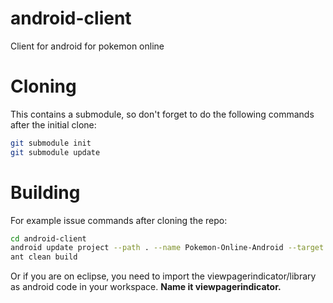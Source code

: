 android-client
==============

Client for android for pokemon online

Cloning
========

This contains a submodule, so don't forget to do the following commands after the initial clone:
```sh
git submodule init
git submodule update
```

Building
========

For example issue commands after cloning the repo:

```sh
cd android-client
android update project --path . --name Pokemon-Online-Android --target 17
ant clean build
```

Or if you are on eclipse, you need to import the viewpagerindicator/library as android code in your workspace. 
**Name it viewpagerindicator.** 

[1]: https://github.com/coyotte508/Adroid-ViewPagerIndicator
